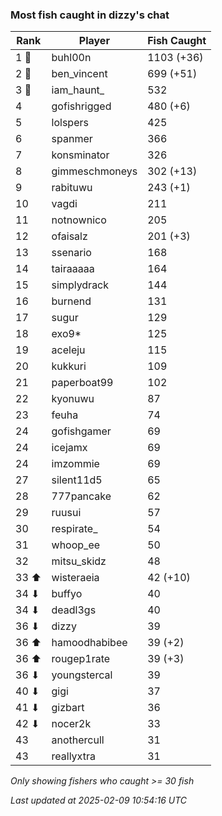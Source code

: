 ### Most fish caught in dizzy's chat
| Rank | Player | Fish Caught |
|------|--------|-----------|
| 1 🥇  | buhl00n  | 1103 (+36) |
| 2 🥈  | ben_vincent  | 699 (+51) |
| 3 🥉  | iam_haunt_  | 532 |
| 4  | gofishrigged  | 480 (+6) |
| 5  | lolspers  | 425 |
| 6  | spanmer  | 366 |
| 7  | konsminator  | 326 |
| 8  | gimmeschmoneys  | 302 (+13) |
| 9  | rabituwu  | 243 (+1) |
| 10  | vagdi  | 211 |
| 11  | notnownico  | 205 |
| 12  | ofaisalz  | 201 (+3) |
| 13  | ssenario  | 168 |
| 14  | tairaaaaa  | 164 |
| 15  | simplydrack  | 144 |
| 16  | burnend  | 131 |
| 17  | sugur  | 129 |
| 18  | exo9*  | 125 |
| 19  | aceleju  | 115 |
| 20  | kukkuri  | 109 |
| 21  | paperboat99  | 102 |
| 22  | kyonuwu  | 87 |
| 23  | feuha  | 74 |
| 24  | gofishgamer  | 69 |
| 24  | icejamx  | 69 |
| 24  | imzommie  | 69 |
| 27  | silent11d5  | 65 |
| 28  | 777pancake  | 62 |
| 29  | ruusui  | 57 |
| 30  | respirate_  | 54 |
| 31  | whoop_ee  | 50 |
| 32  | mitsu_skidz  | 48 |
| 33 ⬆ | wisteraeia  | 42 (+10) |
| 34 ⬇ | buffyo  | 40 |
| 34 ⬇ | deadl3gs  | 40 |
| 36 ⬇ | dizzy  | 39 |
| 36 ⬆ | hamoodhabibee  | 39 (+2) |
| 36 ⬆ | rougep1rate  | 39 (+3) |
| 36 ⬇ | youngstercal  | 39 |
| 40 ⬇ | gigi  | 37 |
| 41 ⬇ | gizbart  | 36 |
| 42 ⬇ | nocer2k  | 33 |
| 43  | anothercull  | 31 |
| 43  | reallyxtra  | 31 |

_Only showing fishers who caught >= 30 fish_

_Last updated at 2025-02-09 10:54:16 UTC_